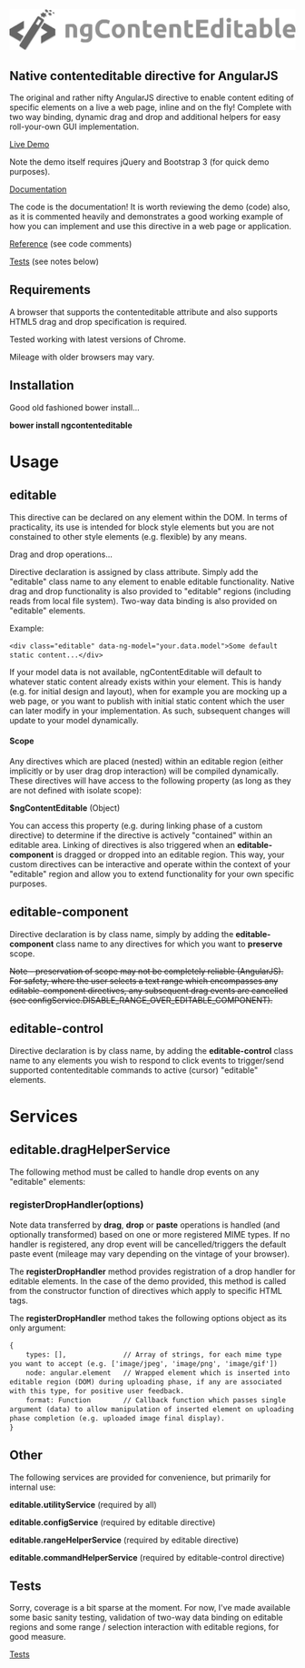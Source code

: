 ![ngContentEditable](https://raw.githubusercontent.com/cathalsurfs/ng-contenteditable/master/demo/img/logo.png)

## Native contenteditable directive for AngularJS

The original and rather nifty AngularJS directive to enable content editing of specific elements on a live a web page, inline and on the fly! Complete with two way binding, dynamic drag and drop and additional helpers for easy roll-your-own GUI implementation.

[Live Demo](http://inchsurf.com/ng-contenteditable/)

Note the demo itself requires jQuery and Bootstrap 3 (for quick demo purposes).

[Documentation](https://github.com/cathalsurfs/ng-contenteditable/wiki)

The code is the documentation! It is worth reviewing the demo (code) also, as it is commented heavily and demonstrates a good working example of how you can implement and use this directive in a web page or application.

[Reference](https://github.com/cathalsurfs/ng-contenteditable/blob/master/demo/js/app.js) (see code comments)

[Tests](https://github.com/cathalsurfs/ng-contenteditable/tree/master/test) (see notes below)

## Requirements

A browser that supports the contenteditable attribute and also supports HTML5 drag and drop specification is required.

Tested working with latest versions of Chrome.

Mileage with older browsers may vary.

## Installation

Good old fashioned bower install...

__bower install ngcontenteditable__



# Usage

## editable

This directive can be declared on any element within the DOM. In terms of practicality, its use is intended for block style elements but you are not constained to other style elements (e.g. flexible) by any means.

Drag and drop operations...

Directive declaration is assigned by class attribute. Simply add the "editable" class name to any element to enable editable functionality. Native drag and drop functionality is also provided to "editable" regions (including reads from local file system). Two-way data binding is also provided on "editable" elements.

Example:

	<div class="editable" data-ng-model="your.data.model">Some default static content...</div>

If your model data is not available, ngContentEditable will default to whatever static content already exists within your element. This is handy (e.g. for initial design and layout), when for example you are mocking up a web page, or you want to publish with initial static content which the user can later modify in your implementation. As such, subsequent changes will update to your model dynamically.

#### Scope

Any directives which are placed (nested) within an editable region (either implicitly or by user drag drop interaction) will be compiled dynamically. These directives will have access to the following property (as long as they are not defined with isolate scope):

__$ngContentEditable__ (Object)

You can access this property (e.g. during linking phase of a custom directive) to determine if the directive is actively "contained" within an editable area. Linking of directives is also triggered when an __editable-component__ is dragged or dropped into an editable region. This way, your custom directives can be interactive and operate within the context of your "editable" region and allow you to extend functionality for your own specific purposes.

## editable-component

Directive declaration is by class name, simply by adding the __editable-component__ class name to any directives for which you want to __preserve__ scope.

~~Note - preservation of scope may not be completely reliable (AngularJS). For safety, where the user selects a text range which encompasses any editable-component directives, any subsequent drag events are cancelled (see configService.DISABLE_RANGE_OVER_EDITABLE_COMPONENT).~~

## editable-control

Directive declaration is by class name, by adding the __editable-control__ class name to any elements you wish to respond to click events to trigger/send supported contenteditable commands to active (cursor) "editable" elements.

# Services

## editable.dragHelperService

The following method must be called to handle drop events on any "editable" elements:

### registerDropHandler(options)

Note data transferred by __drag__, __drop__ or __paste__ operations is handled (and optionally transformed) based on one or more registered MIME types. If no handler is registered, any drop event will be cancelled/triggers the default paste event (mileage may vary depending on the vintage of your browser).

The __registerDropHandler__ method provides registration of a drop handler for editable elements. In the case of the demo provided, this method is called from the constructor function of directives which apply to specific HTML tags.

The __registerDropHandler__ method takes the following options object as its only argument:

	{
		types: [], 				// Array of strings, for each mime type you want to accept (e.g. ['image/jpeg', 'image/png', 'image/gif'])
		node: angular.element 	// Wrapped element which is inserted into editable region (DOM) during uploading phase, if any are associated with this type, for positive user feedback.
		format: Function 		// Callback function which passes single argument (data) to allow manipulation of inserted element on uploading phase completion (e.g. uploaded image final display).
	}

## Other

The following services are provided for convenience, but primarily for internal use:

__editable.utilityService__ (required by all)

__editable.configService__ (required by editable directive)

__editable.rangeHelperService__ (required by editable directive)

__editable.commandHelperService__ (required by editable-control directive)

## Tests

Sorry, coverage is a bit sparse at the moment. For now, I've made available some basic sanity testing, validation of two-way data binding on editable regions and some range / selection interaction with editable regions, for good measure.

[Tests](https://github.com/cathalsurfs/ng-contenteditable/tree/master/test)
